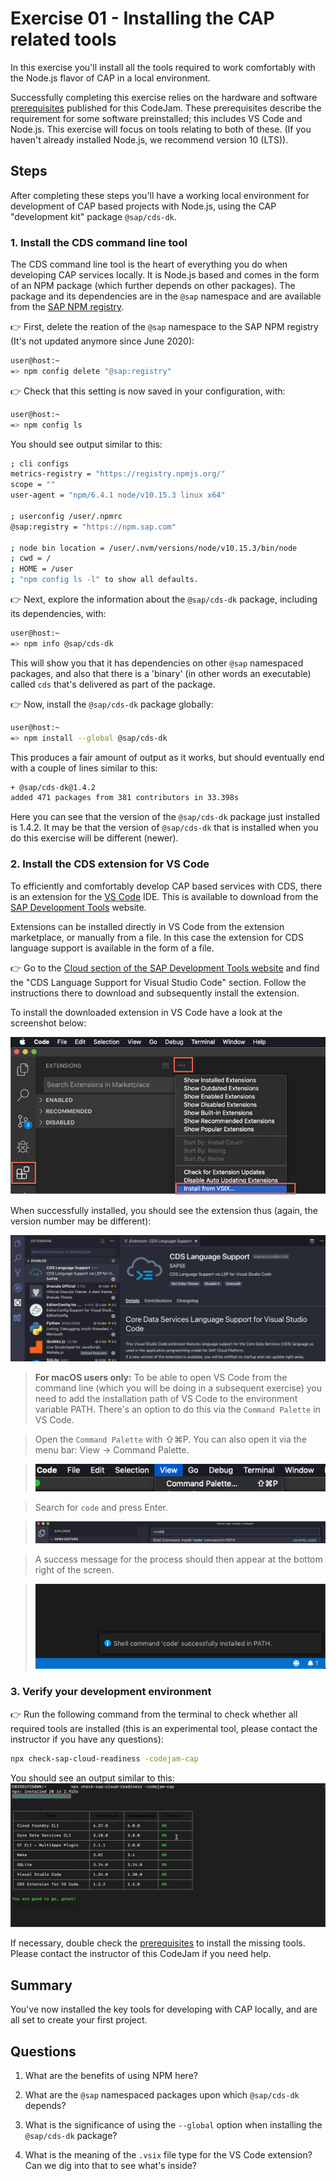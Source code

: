 # Exercise 01 - Installing the CAP related tools

In this exercise you'll install all the tools required to work comfortably with the Node.js flavor of CAP in a local environment.

Successfully completing this exercise relies on the hardware and software [prerequisites](../../prerequisites.md) published for this CodeJam. These prerequisites describe the requirement for some software preinstalled; this includes VS Code and Node.js. This exercise will focus on tools relating to both of these. (If you haven't already installed Node.js, we recommend version 10 (LTS)).

## Steps

After completing these steps you'll have a working local environment for development of CAP based projects with Node.js, using the CAP "development kit" package `@sap/cds-dk`.

### 1. Install the CDS command line tool

The CDS command line tool is the heart of everything you do when developing CAP services locally. It is Node.js based and comes in the form of an NPM package (which further depends on other packages). The package and its dependencies are in the `@sap` namespace and are available from the [SAP NPM registry](https://blogs.sap.com/2017/05/16/sap-npm-registry-launched-making-the-lives-of-node.js-developers-easier/).

:point_right: First, delete the reation of the `@sap` namespace to the SAP NPM registry (It's not updated anymore since June 2020):

```sh
user@host:~
=> npm config delete "@sap:registry"
```

:point_right: Check that this setting is now saved in your configuration, with:

```sh
user@host:~
=> npm config ls
```

You should see output similar to this:

```sh
; cli configs
metrics-registry = "https://registry.npmjs.org/"
scope = ""
user-agent = "npm/6.4.1 node/v10.15.3 linux x64"

; userconfig /user/.npmrc
@sap:registry = "https://npm.sap.com"

; node bin location = /user/.nvm/versions/node/v10.15.3/bin/node
; cwd = /
; HOME = /user
; "npm config ls -l" to show all defaults.
```

:point_right: Next, explore the information about the `@sap/cds-dk` package, including its dependencies, with:

```sh
user@host:~
=> npm info @sap/cds-dk
```

This will show you that it has dependencies on other `@sap` namespaced packages, and also that there is a 'binary' (in other words an executable) called `cds` that's delivered as part of the package.

:point_right: Now, install the `@sap/cds-dk` package globally:

```sh
user@host:~
=> npm install --global @sap/cds-dk
```

This produces a fair amount of output as it works, but should eventually end with a couple of lines similar to this:

```sh
+ @sap/cds-dk@1.4.2
added 471 packages from 381 contributors in 33.398s
```

Here you can see that the version of the `@sap/cds-dk` package just installed is 1.4.2. It may be that the version of `@sap/cds-dk` that is installed when you do this exercise will be different (newer).

### 2. Install the CDS extension for VS Code

To efficiently and comfortably develop CAP based services with CDS, there is an extension for the [VS Code](https://code.visualstudio.com/) IDE. This is available to download from the [SAP Development Tools](https://tools.hana.ondemand.com/) website.

Extensions can be installed directly in VS Code from the extension marketplace, or manually from a file. In this case the extension for CDS language support is available in the form of a file.

:point_right: Go to the [Cloud section of the SAP Development Tools website](https://tools.hana.ondemand.com/#cloud) and find the "CDS Language Support for Visual Studio Code" section. Follow the instructions there to download and subsequently install the extension.

To install the downloaded extension in VS Code have a look at the screenshot below:

![CDS Extension installation in VS Code](vscode-extension-import.png)

When successfully installed, you should see the extension thus (again, the version number may be different):

![CDS Language Support extension installed in VS Code](vscode-extension.png)

> **For macOS users only:** To be able to open VS Code from the command line (which you will be doing in a subsequent exercise) you need to add the installation path of VS Code to the environment variable PATH. There's an option to do this via the `Command Palette` in VS Code.

> Open the `Command Palette` with ⇧⌘P. You can also open it via the menu bar: View -> Command Palette.

> ![Command Palette navigation in the menu bar](command-palette.png)

> Search for `code` and press Enter.

> ![search for code in the command palette](install-code-path.png)

> A success message for the process should then appear at the bottom right of the screen.

> ![message that the 'code' command was successfully installed](sucessfully-installed.png)

### 3. Verify your development environment

:point_right: Run the following command from the terminal to check whether all required tools are installed (this is an experimental tool, please contact the instructor if you have any questions):

```sh
npx check-sap-cloud-readiness -codejam-cap
```

You should see an output similar to this:
![out](output.png)

If necessary, double check the [prerequisites](../../prerequisites.md)  to install the missing tools. Please contact the instructor of this CodeJam if you need help.


## Summary

You've now installed the key tools for developing with CAP locally, and are all set to create your first project.

## Questions

1. What are the benefits of using NPM here?
<!--- easy to user and de-facto standard --->

2. What are the `@sap` namespaced packages upon which `@sap/cds-dk` depends?
<!--- cds-sidecar-client, edm-converters, cds, generator-cds --->

3. What is the significance of using the `--global` option when installing the `@sap/cds-dk` package?
<!--- globally available --->

4. What is the meaning of the `.vsix` file type for the VS Code extension? Can we dig into that to see what's inside?
<!--- VSI (Visual Studio Installer) and with most things, we tacked an "x" on the end, unzip, contains extension (node app), manifest and xml --->
